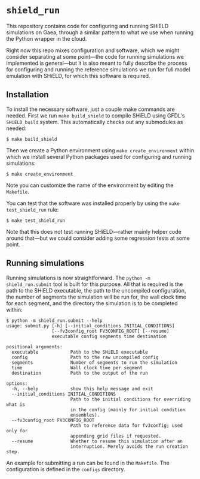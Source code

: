 # `shield_run`

This repository contains code for configuring and running SHiELD simulations on
Gaea, through a similar pattern to what we use when running the Python wrapper
in the cloud.

Right now this repo mixes configuration and software, which we might consider
separating at some point—the code for running simulations we implemented is
general—but it is also meant to fully describe the process for configuring and
running the reference simulations we run for full model emulation with SHiELD,
for which this software is required.

## Installation

To install the necessary software, just a couple make commands are needed.
First we run `make build_shield` to compile SHiELD using GFDL's `SHiELD_build`
system. This automatically checks out any submodules as needed:

```
$ make build_shield
```

Then we create a Python environment using `make create_environment` within
which we install several Python packages used for configuring and running
simulations:

```
$ make create_environment
```

Note you can customize the name of the environment by editing the `Makefile`.

You can test that the software was installed properly by using the `make
test_shield_run` rule:

```
$ make test_shield_run
```

Note that this does not test running SHiELD—rather mainly helper code around
that—but we could consider adding some regression tests at some point.

## Running simulations

Running simulations is now straightforward.  The `python -m shield_run.submit`
tool is built for this purpose.  All that is required is the path to the SHiELD
executable, the path to the uncompiled configuration, the number of segments
the simulation will be run for, the wall clock time for each segment, and the
directory the simulation is to be completed within:

```
$ python -m shield_run.submit --help
usage: submit.py [-h] [--initial_conditions INITIAL_CONDITIONS]
                 [--fv3config_root FV3CONFIG_ROOT] [--resume]
                 executable config segments time destination

positional arguments:
  executable            Path to the SHiELD executable
  config                Path to the raw uncompiled config
  segments              Number of segments to run the simulation
  time                  Wall clock time per segment
  destination           Path to the output of the run

options:
  -h, --help            show this help message and exit
  --initial_conditions INITIAL_CONDITIONS
                        Path to the initial conditions for overriding what is
                        in the config (mainly for initial condition
                        ensembles).
  --fv3config_root FV3CONFIG_ROOT
                        Path to reference data for fv3config; used only for
                        appending grid files if requested.
  --resume              Whether to resume this simulation after an
                        interruption. Merely avoids the run creation step.
```

An example for submitting a run can be found in the `Makefile`.  The
configuration is defined in the `configs` directory.
